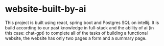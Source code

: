 # website-built-by-ai
This project is built using react, spring boot and Postgres SQL on intellij. It is build according to our past knowledge in full-stack and the ability of ai (in this case: chat-gpt) to complete all of the tasks of building a functional website, the website has only two pages a form and a summary page.
